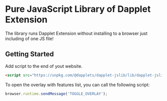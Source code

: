 # Pure JavaScript Library of Dapplet Extension

The library runs Dapplet Extension without installing to a browser just including of one JS file!

## Getting Started
Add script to the end of yout website.
```html
<script src="https://unpkg.com/@dapplets/dapplet-jslib/lib/dapplet-jslib.min.js"></script>
```
To open the overlay with features list, you can call the following script:
```javascript
browser.runtime.sendMessage('TOGGLE_OVERLAY');
```